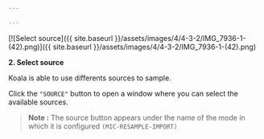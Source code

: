 ```yaml
---

---
```


[![Select source]({{ site.baseurl }}/assets/images/4/4-3-2/IMG_7936-1-(42).png)]({{
site.baseurl }}/assets/images/4/4-3-2/IMG_7936-1-(42).png)

**2. Select source**

Koala is able to use differents sources to sample.

Click the `"SOURCE"` button to open a window where you can select the available sources.

> **Note :** The source button appears under the name of the mode in which it is configured `(MIC-RESAMPLE-IMPORT)`
